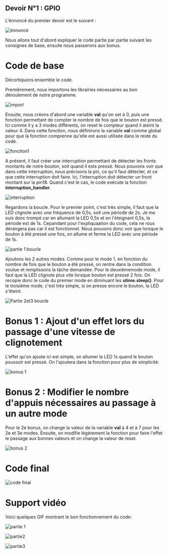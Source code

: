 ## Devoir N°1 : GPIO

L'énnoncé du premier devoir est le suivant : 

![énnoncé](https://github.com/Theo-Ledent/smartcities/assets/150011544/42e25efd-ff6e-42a6-96a7-e847264b5700)

Nous allons tout d'abord expliquer le code partie par partie suivant les consignes de base, ensuite nous passerons aux bonus.

# Code de base

Décortiquons ensemble le code. 

Premièrement, nous importons les librairies nécessaires au bon déroulement de notre programme.

![import](https://github.com/Theo-Ledent/smartcities/assets/150011544/1435da1d-f883-4801-86d5-a82920f01a58)


Ensuite, nous créons d'abord une variable **val** qu'on set à 0, puis une fonction permettant de compter le nombre de fois que le bouton est pressé. Ici comme il y a 3 modes différents, on reset le compteur quand il ateint la valeur 4.
Dans cette fonction, nous définirons la variable **val** comme global pour que la fonction comprenne qu'elle est aussi utilisée dans le reste du code.

![fonction1](https://github.com/Theo-Ledent/smartcities/assets/150011544/7f5e7836-7910-4fa4-95db-6975ec9e5d8c)


A présent, il faut créer une interruption permettant de détecter les fronts montants de notre bouton, soit quand il ests pressé.
Nous pouvons voir que dans cette interruption, nous précisons la pin, ce qu'il faut détecter, et ce que cette interruption doit faire.
Ici, l'interruption doit détecter un front montant sur la pin18. Quand c'est le cas, le code exécute la fonction **interruption_handler**.

![interruption](https://github.com/Theo-Ledent/smartcities/assets/150011544/2eaa56ac-1c97-4237-bea3-37be5739be63)


Regardons la boucle.
Pour le premier point, c'est très simple, il faut que la LED clignote avec une fréquence de 0,5s, soit une période de 2s. Je me suis donc trompé car en allumant la LED 0,5s et en l'éteignant 0,5s, la période est de 1s.
Cepandant pour l'expliquaation du code, cela ne rous dérangera pas car il est fonctionnel.
Nous pouvons donc voir que lorsque le bouton à été pressé une fois, on allume et ferme la LED avec une période de 1s.

![partie 1 boucle](https://github.com/Theo-Ledent/smartcities/assets/150011544/11a7d9d2-5a6d-4052-a010-9c235332263e)


Ajoutons les 2 autres modes.
Comme pour le mode 1, en fonction du nombre de fois que le bouton a été pressé, on rentre dans la condition voulue et remplissons la tâche demandée.
Pour le deuxièmemode mode, il faut que la LED clignote plus vite lorsque bouton est pressé 2 fois. On recopie donc le code du premier mode en diminuant les **utime.sleep()**.
Pour le troisième mode, c'est très simple, si on presse encore le bouton, la LED s'éteint.

![Partie 2et3 boucle](https://github.com/Theo-Ledent/smartcities/assets/150011544/145f5f47-3702-4af8-9e45-d8b2f35bcc9d)


# Bonus 1 : Ajout d'un effet lors du passage d'une vitesse de clignotement
L'effet qu'on ajoute ici est simple, on allumer la LED 1s quand le bouton poussoir est pressé. On l'ajoutera dans la fonction pour plus de simplicité.

![bonus 1](https://github.com/Theo-Ledent/smartcities/assets/150011544/7e5cd558-58f4-4c4a-9f81-96e53d8a2bb2)


# Bonus 2 : Modifier le nombre d'appuis nécessaires au passage à un autre mode
Pour le 2e bonus, on change la valeur de la variable **val** à 4 et à 7 pour les 2e et 3e modes.
Ensuite, on modifie légèrement la fonction pour faire l'effet le passage aux bonnes valeurs et on change la valeur de reset.

![bonus 2](https://github.com/Theo-Ledent/smartcities/assets/150011544/8ebdb9d2-e569-4ac5-9c80-e978f3e04c22)

# Code final

![code final](https://github.com/Theo-Ledent/smartcities/assets/150011544/6f08b16a-dc53-4106-862d-472c85c527b6)



# Support vidéo
Voici quelques GIF montrant le bon fonctionnement du code:

![partie 1](https://github.com/Theo-Ledent/smartcities/assets/150011544/d20d62bf-af3e-4039-a9de-4e920248767e)

![partie2](https://github.com/Theo-Ledent/smartcities/assets/150011544/61a3febb-0d61-4400-9177-5a1cb8bf22dd)

![partie3](https://github.com/Theo-Ledent/smartcities/assets/150011544/83561cd8-8f27-4637-a72d-e191990ce139)



